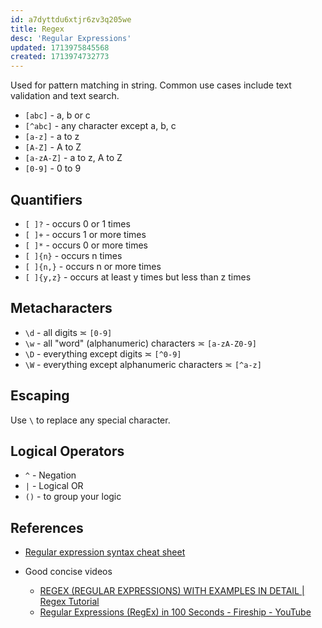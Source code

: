 ```yaml
---
id: a7dyttdu6xtjr6zv3q205we
title: Regex
desc: 'Regular Expressions'
updated: 1713975845568
created: 1713974732773
---
```


Used for pattern matching in string. Common use cases include text validation and text search.

- `[abc]` - a, b or c
- `[^abc]` -  any character except a, b, c
- `[a-z]` - a to z
- `[A-Z]` - A to Z
- `[a-zA-Z]` - a to z, A to Z
- `[0-9]` - 0 to 9

## Quantifiers

- `[ ]?` - occurs 0 or 1 times
- `[ ]+` - occurs 1 or more times
- `[ ]*` - occurs 0 or more times
- `[ ]{n}` - occurs n times
- `[ ]{n,}` - occurs n or more times
- `[ ]{y,z}` - occurs at least y times but less than z times

## Metacharacters

- `\d` - all digits ≍ `[0-9]`
- `\w` - all "word" (alphanumeric) characters ≍  `[a-zA-Z0-9]`
- `\D` - everything except digits ≍ `[^0-9]`
- `\W` - everything except alphanumeric characters ≍ `[^a-z]`

## Escaping

Use `\` to replace any special character.


## Logical Operators

- `^` - Negation
- `|` - Logical OR
- `()` - to group your logic


## References

- [Regular expression syntax cheat sheet](https://developer.mozilla.org/en-US/docs/Web/JavaScript/Guide/Regular_Expressions/Cheatsheet)

- Good concise videos
    - [REGEX (REGULAR EXPRESSIONS) WITH EXAMPLES IN DETAIL | Regex Tutorial](https://www.youtube.com/watch?v=9RksQ5YT7FM&ab_channel=CrackConcepts)
    - [Regular Expressions (RegEx) in 100 Seconds - Fireship - YouTube](https://www.youtube.com/watch?v=sXQxhojSdZM&ab_channel=Fireship)